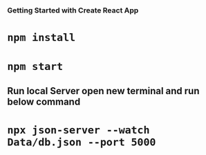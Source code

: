 ### Getting Started with Create React App

# `npm install`

# `npm start`

## Run local Server open new terminal and run below command

# `npx json-server --watch Data/db.json --port 5000`
